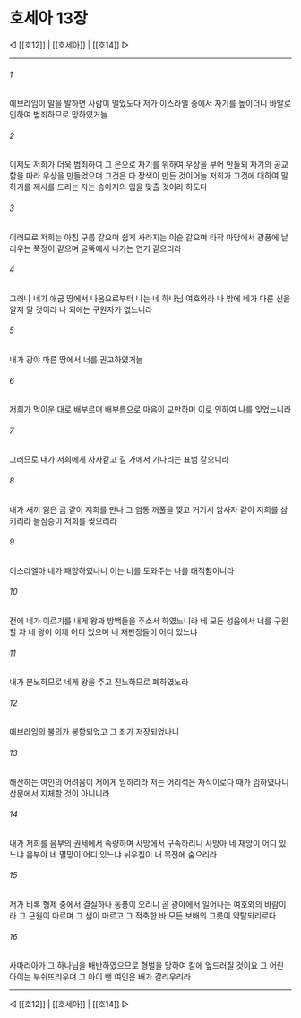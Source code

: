 ﻿# 호세아 13장

◁ [[호12]] | [[호세아]] | [[호14]] ▷
***

###### 1
에브라임이 말을 발하면 사람이 떨었도다 저가 이스라엘 중에서 자기를 높이더니 바알로 인하여 범죄하므로 망하였거늘

###### 2
이제도 저희가 더욱 범죄하여 그 은으로 자기를 위하여 우상을 부어 만들되 자기의 공교함을 따라 우상을 만들었으며 그것은 다 장색이 만든 것이어늘 저희가 그것에 대하여 말하기를 제사를 드리는 자는 송아지의 입을 맞출 것이라 하도다

###### 3
이러므로 저희는 아침 구름 같으며 쉽게 사라지는 이슬 같으며 타작 마당에서 광풍에 날리우는 쭉정이 같으며 굴뚝에서 나가는 연기 같으리라

###### 4
그러나 네가 애굽 땅에서 나옴으로부터 나는 네 하나님 여호와라 나 밖에 네가 다른 신을 알지 말 것이라 나 외에는 구원자가 없느니라

###### 5
내가 광야 마른 땅에서 너를 권고하였거늘

###### 6
저희가 먹이운 대로 배부르며 배부름으로 마음이 교만하며 이로 인하여 나를 잊었느니라

###### 7
그러므로 내가 저희에게 사자같고 길 가에서 기다리는 표범 같으니라

###### 8
내가 새끼 잃은 곰 같이 저희를 만나 그 염통 꺼풀을 찢고 거기서 암사자 같이 저희를 삼키리라 들짐승이 저희를 찢으리라

###### 9
이스라엘아 네가 패망하였나니 이는 너를 도와주는 나를 대적함이니라

###### 10
전에 네가 이르기를 내게 왕과 방백들을 주소서 하였느니라 네 모든 성읍에서 너를 구원할 자 네 왕이 이제 어디 있으며 네 재판장들이 어디 있느냐

###### 11
내가 분노하므로 네게 왕을 주고 진노하므로 폐하였노라

###### 12
에브라임의 불의가 봉함되었고 그 죄가 저장되었나니

###### 13
해산하는 여인의 어려움이 저에게 임하리라 저는 어리석은 자식이로다 때가 임하였나니 산문에서 지체할 것이 아니니라

###### 14
내가 저희를 음부의 권세에서 속량하며 사망에서 구속하리니 사망아 네 재앙이 어디 있느냐 음부야 네 멸망이 어디 있느냐 뉘우침이 내 목전에 숨으리라

###### 15
저가 비록 형제 중에서 결실하나 동풍이 오리니 곧 광야에서 일어나는 여호와의 바람이라 그 근원이 마르며 그 샘이 마르고 그 적축한 바 모든 보배의 그릇이 약탈되리로다

###### 16
사마리아가 그 하나님을 배반하였으므로 형벌을 당하여 칼에 엎드러질 것이요 그 어린 아이는 부숴뜨리우며 그 아이 밴 여인은 배가 갈리우리라

***
◁ [[호12]] | [[호세아]] | [[호14]] ▷